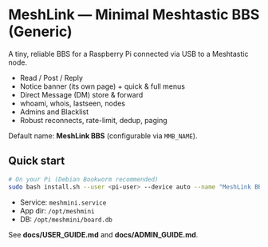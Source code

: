 # MeshLink — Minimal Meshtastic BBS (Generic)

A tiny, reliable BBS for a Raspberry Pi connected via USB to a Meshtastic node.

- Read / Post / Reply
- Notice banner (its own page) + quick & full menus
- Direct Message (DM) store & forward
- whoami, whois, lastseen, nodes
- Admins and Blacklist
- Robust reconnects, rate-limit, dedup, paging

Default name: **MeshLink BBS** (configurable via `MMB_NAME`).

## Quick start

```bash
# On your Pi (Debian Bookworm recommended)
sudo bash install.sh --user <pi-user> --device auto --name "MeshLink BBS" --admins "!deadbeef"
```

- Service: `meshmini.service`
- App dir: `/opt/meshmini`
- DB: `/opt/meshmini/board.db`

See **docs/USER_GUIDE.md** and **docs/ADMIN_GUIDE.md**.
